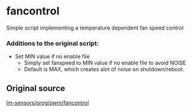 # fancontrol
 Simple script implementing a temperature dependent fan speed control

### Additions to the original script:
 - Set MIN value if no enable file
   - Simply set fanspeed to MIN value if no enable file to avoid NOISE
   - Default is MAX, which creates alot of noise on shutdown/reboot.

## Original source
  [ lm-sensors/prog/pwm/fancontrol ](https://github.com/lm-sensors/lm-sensors/blob/42f240d2a457834bcbdf4dc8b57237f97b5f5854/prog/pwm/fancontrol)
